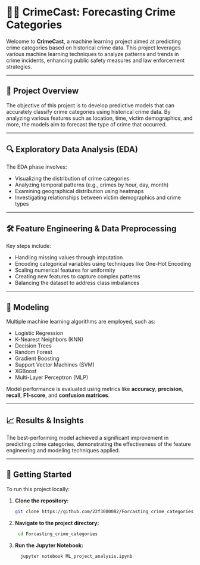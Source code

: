 # 🕵️‍♂️ CrimeCast: Forecasting Crime Categories

Welcome to **CrimeCast**, a machine learning project aimed at predicting crime categories based on historical crime data. This project leverages various machine learning techniques to analyze patterns and trends in crime incidents, enhancing public safety measures and law enforcement strategies.

---

## 📌 Project Overview

The objective of this project is to develop predictive models that can accurately classify crime categories using historical crime data. By analyzing various features such as location, time, victim demographics, and more, the models aim to forecast the type of crime that occurred.

---

## 🔍 Exploratory Data Analysis (EDA)

The EDA phase involves:

- Visualizing the distribution of crime categories
- Analyzing temporal patterns (e.g., crimes by hour, day, month)
- Examining geographical distribution using heatmaps
- Investigating relationships between victim demographics and crime types

---

## 🛠️ Feature Engineering & Data Preprocessing

Key steps include:

- Handling missing values through imputation
- Encoding categorical variables using techniques like One-Hot Encoding
- Scaling numerical features for uniformity
- Creating new features to capture complex patterns
- Balancing the dataset to address class imbalances

---

## 🤖 Modeling

Multiple machine learning algorithms are employed, such as:

- Logistic Regression
- K-Nearest Neighbors (KNN)
- Decision Trees
- Random Forest
- Gradient Boosting
- Support Vector Machines (SVM)
- XGBoost
- Multi-Layer Perceptron (MLP)

Model performance is evaluated using metrics like **accuracy**, **precision**, **recall**, **F1-score**, and **confusion matrices**.

---

## 📈 Results & Insights

The best-performing model achieved a significant improvement in predicting crime categories, demonstrating the effectiveness of the feature engineering and modeling techniques applied.

---

## 🚀 Getting Started

To run this project locally:

1. **Clone the repository:**
   ```bash
   git clone https://github.com/22f3000082/Forcasting_crime_categories.git

2. **Navigate to the project directory:**
   ```bash
    cd Forcasting_crime_categories

3. **Run the Jupyter Notebook:**
   ```bash 
     jupyter notebook ML_project_analysis.ipynb
  
